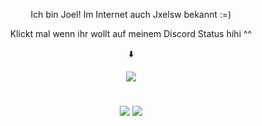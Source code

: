 <div align="center">
  <p>Ich bin Joel! Im Internet auch Jxelsw bekannt :=)</p>
  <p>Klickt mal wenn ihr wollt auf meinem Discord Status hihi ^^</p>
  <p>⬇️</p>
</div> 


<div align="center">
  <a href="https://dsc.gg/vinorex">
    <img src="https://lanyard.cnrad.dev/api/830475247819292682?theme=dark&bg=23272A&animated=true&hideDiscrim=false&borderRadius=30px"/>
  </a>
</div>

#

<p align="center">
     <img src="https://github-readme-stats.vercel.app/api?username=jxelsw&show_icons=true&theme=dracula" />
     <img src="https://github-readme-stats.vercel.app/api/top-langs/?username=jxelsw&theme=dracula" />
</p>
